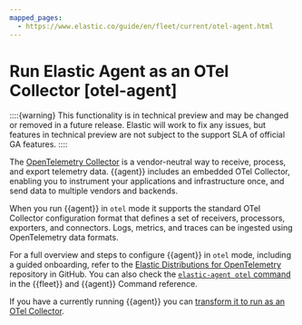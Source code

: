 ```yaml
---
mapped_pages:
  - https://www.elastic.co/guide/en/fleet/current/otel-agent.html
---
```


# Run Elastic Agent as an OTel Collector [otel-agent]

::::{warning}
This functionality is in technical preview and may be changed or removed in a future release. Elastic will work to fix any issues, but features in technical preview are not subject to the support SLA of official GA features.
::::


The [OpenTelemetry Collector](https://opentelemetry.io/docs/collector/) is a vendor-neutral way to receive, process, and export telemetry data. {{agent}} includes an embedded OTel Collector, enabling you to instrument your applications and infrastructure once, and send data to multiple vendors and backends.

When you run {{agent}} in `otel` mode it supports the standard OTel Collector configuration format that defines a set of receivers, processors, exporters, and connectors. Logs, metrics, and traces can be ingested using OpenTelemetry data formats.

For a full overview and steps to configure {{agent}} in `otel` mode, including a guided onboarding, refer to the [Elastic Distributions for OpenTelemetry](https://github.com/elastic/opentelemetry/tree/main) repository in GitHub. You can also check the [`elastic-agent otel` command](/reference/ingestion-tools/fleet/agent-command-reference.md#elastic-agent-otel-command) in the {{fleet}} and {{agent}} Command reference.

If you have a currently running {{agent}} you can [transform it to run as an OTel Collector](/reference/ingestion-tools/fleet/otel-agent.md).